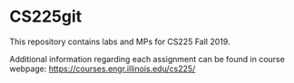 # CS225git

This repository contains labs and MPs for CS225 Fall 2019.

Additional information regarding each assignment can be found in course webpage: https://courses.engr.illinois.edu/cs225/
